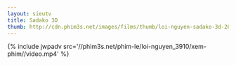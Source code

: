 ```yaml
---
layout: sieutv
title: Sadako 3D
thumb: http://cdn.phim3s.net/images/films/thumb/loi-nguyen-sadako-3d-2012.jpg
---
```

{% include jwpadv src='//phim3s.net/phim-le/loi-nguyen_3910/xem-phim//video.mp4' %}